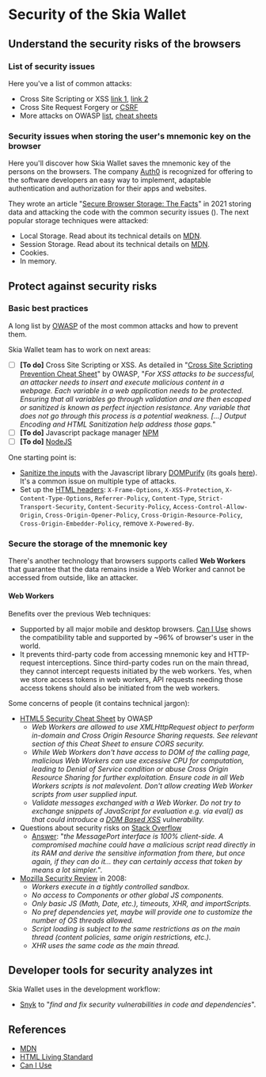 # Security of the Skia Wallet


## Understand the security risks of the browsers

### List of security issues

Here you've a list of common attacks:
- Cross Site Scripting or XSS [link 1](https://owasp.org/www-community/attacks/xss/), [link 2](https://cheatsheetseries.owasp.org/cheatsheets/Cross_Site_Scripting_Prevention_Cheat_Sheet.html)
- Cross Site Request Forgery or [CSRF](https://owasp.org/www-community/attacks/csrf)
- More attacks on OWASP [list](https://owasp.org/www-community/attacks/), [cheat sheets](https://cheatsheetseries.owasp.org)


### Security issues when storing the user's mnemonic key on the browser

Here you'll discover how Skia Wallet saves the mnemonic key of the persons on the browsers.
The company [Auth0](https://auth0.com/) is recognized for offering to the software developers an easy way to implement, adaptable authentication and authorization for their apps and websites.

They wrote an article "[Secure Browser Storage: The Facts](https://auth0.com/blog/secure-browser-storage-the-facts/)" in 2021 storing data and attacking the code with the common security issues (). The next popular storage techniques were attacked:

- Local Storage. Read about its technical details on [MDN](https://developer.mozilla.org/en-US/docs/Web/API/Window/localStorage).
- Session Storage. Read about its technical details on [MDN](https://developer.mozilla.org/en-US/docs/Web/API/Window/sessionStorage).
- Cookies.
- In memory.

## Protect against security risks

### Basic best practices

A long list by [OWASP](https://cheatsheetseries.owasp.org/Glossary.html) of the most common attacks and how to prevent them.

Skia Wallet team has to work on next areas:
- [ ] **[To do]** Cross Site Scripting or XSS. As detailed in "[Cross Site Scripting Prevention Cheat Sheet](https://cheatsheetseries.owasp.org/cheatsheets/Cross_Site_Scripting_Prevention_Cheat_Sheet.html#xss-prevention-rules-summary)" by OWASP, "_For XSS attacks to be successful, an attacker needs to insert and execute malicious content in a webpage. Each variable in a web application needs to be protected. Ensuring that all variables go through validation and are then escaped or sanitized is known as perfect injection resistance. Any variable that does not go through this process is a potential weakness. [...] Output Encoding and HTML Sanitization help address those gaps._"
- [ ] **[To do]** Javascript package manager [NPM](https://cheatsheetseries.owasp.org/cheatsheets/NPM_Security_Cheat_Sheet.html)
- [ ] **[To do]** [NodeJS](https://cheatsheetseries.owasp.org/cheatsheets/Nodejs_Security_Cheat_Sheet.html)

One starting point is:
- [Sanitize the inputs](https://cheatsheetseries.owasp.org/cheatsheets/Input_Validation_Cheat_Sheet.html) with the Javascript library [DOMPurify](https://github.com/cure53/DOMPurify) (its goals [here](https://github.com/cure53/DOMPurify/wiki/Security-Goals-&-Threat-Model)). It's a common issue on multiple type of attacks.
- Set up the [HTML headers](https://cheatsheetseries.owasp.org/cheatsheets/HTTP_Headers_Cheat_Sheet.html): `X-Frame-Options`, `X-XSS-Protection`, `X-Content-Type-Options`, `Referrer-Policy`, `Content-Type`, `Strict-Transport-Security`, `Content-Security-Policy`, `Access-Control-Allow-Origin`, `Cross-Origin-Opener-Policy`, `Cross-Origin-Resource-Policy`, `Cross-Origin-Embedder-Policy`, remove `X-Powered-By`.

### Secure the storage of the mnemonic key
There's another technology that browsers supports called **Web Workers** that guarantee that the data remains inside a Web Worker and cannot be accessed from outside, like an attacker.

#### Web Workers

Benefits over the previous Web techniques:
- Supported by all major mobile and desktop browsers. [Can I Use][can-i-use-web-workers] shows the compatibility table and supported by ~96% of browser's user in the world.
- It prevents third-party code from accessing mnemonic key and HTTP-request interceptions. Since third-party codes run on the main thread, they cannot intercept requests initiated by the web workers. Yes, when we store access tokens in web workers, API requests needing those access tokens should also be initiated from the web workers.

Some concerns of people (it contains technical jargon):
- [HTML5 Security Cheat Sheet](https://cheatsheetseries.owasp.org/cheatsheets/HTML5_Security_Cheat_Sheet.html#web-workers) by OWASP
  - _Web Workers are allowed to use XMLHttpRequest object to perform in-domain and Cross Origin Resource Sharing requests. See relevant section of this Cheat Sheet to ensure CORS security._
  - _While Web Workers don't have access to DOM of the calling page, malicious Web Workers can use excessive CPU for computation, leading to Denial of Service condition or abuse Cross Origin Resource Sharing for further exploitation. Ensure code in all Web Workers scripts is not malevolent. Don't allow creating Web Worker scripts from user supplied input._
  - _Validate messages exchanged with a Web Worker. Do not try to exchange snippets of JavaScript for evaluation e.g. via eval() as that could introduce a [DOM Based XSS](https://cheatsheetseries.owasp.org/cheatsheets/DOM_based_XSS_Prevention_Cheat_Sheet.html) vulnerability._
- Questions about security risks on [Stack Overflow](https://stackoverflow.com/search?q=security+web+worker&searchOn=3)
  - [Answer](https://stackoverflow.com/a/67118606/9192954): "_the MessagePort interface is 100% client-side. A compromised machine could have a malicious script read directly in its RAM and derive the sensitive information from there, but once again, if they can do it... they can certainly access that token by means a lot simpler._".
- [Mozilla Security Review](https://wiki.mozilla.org/Firefox3.1/Web_Workers_Security_Review) in 2008:
  - _Workers execute in a tightly controlled sandbox._
  - _No access to Components or other global JS components._
  - _Only basic JS (Math, Date, etc.), timeouts, XHR, and importScripts._
  - _No pref dependencies yet, maybe will provide one to customize the number of OS threads allowed._
  - _Script loading is subject to the same restrictions as on the main thread (content policies, same origin restrictions, etc.)._
  - _XHR uses the same code as the main thread._

## Developer tools for security analyzes int

Skia Wallet uses in the development workflow: 
- [Snyk](https://snyk.io/) to "_find and fix security vulnerabilities in code and dependencies_".

## References

- [MDN][mdn-web-workers]
- [HTML Living Standard][whatwg-org]
- [Can I Use][can-i-use-web-workers]



[mdn-web-workers]: https://developer.mozilla.org/en-US/docs/Web/API/Web_Workers_API/Using_web_workers
[whatwg-org]: https://html.spec.whatwg.org/multipage/workers.html
[can-i-use-web-workers]: https://caniuse.com/webworkers